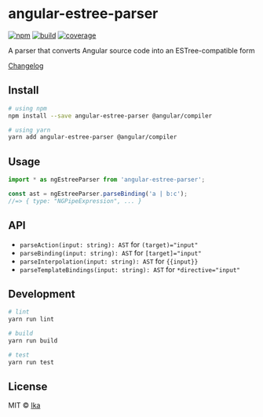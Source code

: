 # angular-estree-parser

[![npm](https://img.shields.io/npm/v/angular-estree-parser.svg)](https://www.npmjs.com/package/angular-estree-parser)
[![build](https://img.shields.io/github/workflow/status/prettier/angular-estree-parser/CI)](https://github.com/prettier/angular-estree-parser/actions?query=workflow%3ACI+branch%3Amain)
[![coverage](https://img.shields.io/codecov/c/github/prettier/angular-estree-parser/main.svg)](https://codecov.io/gh/prettier/angular-estree-parser)

A parser that converts Angular source code into an ESTree-compatible form

[Changelog](https://github.com/prettier/angular-estree-parser/blob/main/CHANGELOG.md)

## Install

```sh
# using npm
npm install --save angular-estree-parser @angular/compiler

# using yarn
yarn add angular-estree-parser @angular/compiler
```

## Usage

```js
import * as ngEstreeParser from 'angular-estree-parser';

const ast = ngEstreeParser.parseBinding('a | b:c');
//=> { type: "NGPipeExpression", ... }
```

## API

- `parseAction(input: string): AST` for `(target)="input"`
- `parseBinding(input: string): AST` for `[target]="input"`
- `parseInterpolation(input: string): AST` for `{{input}}`
- `parseTemplateBindings(input: string): AST` for `*directive="input"`

## Development

```sh
# lint
yarn run lint

# build
yarn run build

# test
yarn run test
```

## License

MIT © [Ika](https://github.com/ikatyang)
